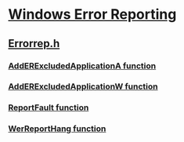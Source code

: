 # [Windows Error Reporting](../_wer/index.md)
## [Errorrep.h](index.md)
### [AddERExcludedApplicationA function](../errorrep/nf-errorrep-adderexcludedapplicationa.md)
### [AddERExcludedApplicationW function](../errorrep/nf-errorrep-adderexcludedapplicationw.md)
### [ReportFault function](../errorrep/nf-errorrep-reportfault.md)
### [WerReportHang function](../errorrep/nf-errorrep-werreporthang.md)
